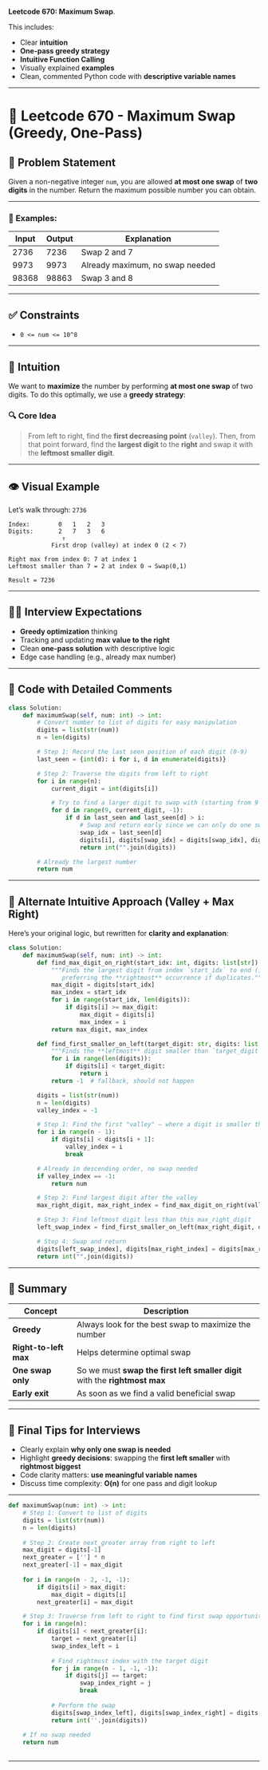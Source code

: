 **Leetcode 670: Maximum Swap**. 

This includes:

* Clear **intuition**
* **One-pass greedy strategy**
* **Intuitive Function Calling**
* Visually explained **examples**
* Clean, commented Python code with **descriptive variable names**

---

# 🧠 Leetcode 670 - Maximum Swap (Greedy, One-Pass)

## 📘 Problem Statement

Given a non-negative integer `num`, you are allowed **at most one swap** of **two digits** in the number. Return the maximum possible number you can obtain.

---

### 🧪 Examples:

| Input | Output | Explanation                     |
| ----- | ------ | ------------------------------- |
| 2736  | 7236   | Swap 2 and 7                    |
| 9973  | 9973   | Already maximum, no swap needed |
| 98368 | 98863  | Swap 3 and 8                    |

---

## ✅ Constraints

* `0 <= num <= 10^8`

---

## 🚀 Intuition

We want to **maximize** the number by performing **at most one swap** of two digits. To do this optimally, we use a **greedy strategy**:

### 🔍 Core Idea

> From left to right, find the **first decreasing point** (`valley`). Then, from that point forward, find the **largest digit** to the **right** and swap it with the **leftmost smaller digit**.

---

## 👁️ Visual Example

Let’s walk through: `2736`

```
Index:        0   1   2   3
Digits:       2   7   3   6
               ↑
            First drop (valley) at index 0 (2 < 7)

Right max from index 0: 7 at index 1
Leftmost smaller than 7 = 2 at index 0 → Swap(0,1)

Result = 7236
```

---

## 🧑‍💻 Interview Expectations

* **Greedy optimization** thinking
* Tracking and updating **max value to the right**
* Clean **one-pass solution** with descriptive logic
* Edge case handling (e.g., already max number)

---

## 🧾 Code with Detailed Comments

```python
class Solution:
    def maximumSwap(self, num: int) -> int:
        # Convert number to list of digits for easy manipulation
        digits = list(str(num))
        n = len(digits)

        # Step 1: Record the last seen position of each digit (0-9)
        last_seen = {int(d): i for i, d in enumerate(digits)}

        # Step 2: Traverse the digits from left to right
        for i in range(n):
            current_digit = int(digits[i])

            # Try to find a larger digit to swap with (starting from 9 to current_digit + 1)
            for d in range(9, current_digit, -1):
                if d in last_seen and last_seen[d] > i:
                    # Swap and return early since we can only do one swap
                    swap_idx = last_seen[d]
                    digits[i], digits[swap_idx] = digits[swap_idx], digits[i]
                    return int("".join(digits))

        # Already the largest number
        return num
```

---

## 🔄 Alternate Intuitive Approach (Valley + Max Right)

Here’s your original logic, but rewritten for **clarity and explanation**:

```python
class Solution:
    def maximumSwap(self, num: int) -> int:
        def find_max_digit_on_right(start_idx: int, digits: list[str]) -> tuple[str, int]:
            """Finds the largest digit from index `start_idx` to end (inclusive),
               preferring the **rightmost** occurrence if duplicates."""
            max_digit = digits[start_idx]
            max_index = start_idx
            for i in range(start_idx, len(digits)):
                if digits[i] >= max_digit:
                    max_digit = digits[i]
                    max_index = i
            return max_digit, max_index

        def find_first_smaller_on_left(target_digit: str, digits: list[str]) -> int:
            """Finds the **leftmost** digit smaller than `target_digit`."""
            for i in range(len(digits)):
                if digits[i] < target_digit:
                    return i
            return -1  # fallback, should not happen

        digits = list(str(num))
        n = len(digits)
        valley_index = -1

        # Step 1: Find the first "valley" — where a digit is smaller than the next one
        for i in range(n - 1):
            if digits[i] < digits[i + 1]:
                valley_index = i
                break

        # Already in descending order, no swap needed
        if valley_index == -1:
            return num

        # Step 2: Find largest digit after the valley
        max_right_digit, max_right_index = find_max_digit_on_right(valley_index, digits)

        # Step 3: Find leftmost digit less than this max_right_digit
        left_swap_index = find_first_smaller_on_left(max_right_digit, digits)

        # Step 4: Swap and return
        digits[left_swap_index], digits[max_right_index] = digits[max_right_index], digits[left_swap_index]
        return int("".join(digits))
```

---

## 🧠 Summary

| Concept               | Description                                                                 |
| --------------------- | --------------------------------------------------------------------------- |
| **Greedy**            | Always look for the best swap to maximize the number                        |
| **Right-to-left max** | Helps determine optimal swap                                                |
| **One swap only**     | So we must **swap the first left smaller digit** with the **rightmost max** |
| **Early exit**        | As soon as we find a valid beneficial swap                                  |

---

## 🥇 Final Tips for Interviews

* Clearly explain **why only one swap is needed**
* Highlight **greedy decisions**: swapping the **first left smaller** with **rightmost biggest**
* Code clarity matters: **use meaningful variable names**
* Discuss time complexity: **O(n)** for one pass and digit lookup


---
```python
def maximumSwap(num: int) -> int:
    # Step 1: Convert to list of digits
    digits = list(str(num))
    n = len(digits)
    
    # Step 2: Create next_greater array from right to left
    max_digit = digits[-1]
    next_greater = [''] * n
    next_greater[-1] = max_digit
    
    for i in range(n - 2, -1, -1):
        if digits[i] > max_digit:
            max_digit = digits[i]
        next_greater[i] = max_digit

    # Step 3: Traverse from left to right to find first swap opportunity
    for i in range(n):
        if digits[i] < next_greater[i]:
            target = next_greater[i]
            swap_index_left = i
            
            # Find rightmost index with the target digit
            for j in range(n - 1, -1, -1):
                if digits[j] == target:
                    swap_index_right = j
                    break
            
            # Perform the swap
            digits[swap_index_left], digits[swap_index_right] = digits[swap_index_right], digits[swap_index_left]
            return int(''.join(digits))
    
    # If no swap needed
    return num
    
```
---
